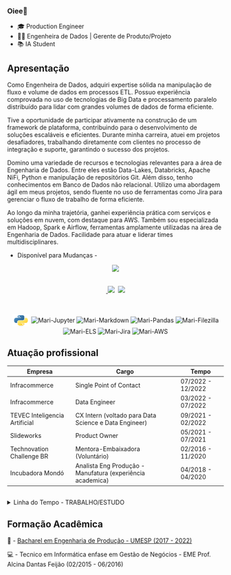 ### Oiee👋

- 🎓 Production Engineer
- 👩‍💻 Engenheira de Dados | Gerente de Produto/Projeto
- 📚 IA Student

## Apresentação

Como Engenheira de Dados, adquiri expertise sólida na manipulação de fluxo e volume de dados em processos ETL. Possuo experiência comprovada no uso de tecnologias de Big Data e processamento paralelo distribuído para lidar com grandes volumes de dados de forma eficiente.

Tive a oportunidade de participar ativamente na construção de um framework de plataforma, contribuindo para o desenvolvimento de soluções escaláveis e eficientes. Durante minha carreira, atuei em projetos desafiadores, trabalhando diretamente com clientes no processo de integração e suporte, garantindo o sucesso dos projetos.

Domino uma variedade de recursos e tecnologias relevantes para a área de Engenharia de Dados. Entre eles estão Data-Lakes, Databricks, Apache NiFi, Python e manipulação de repositórios Git. Além disso, tenho conhecimentos em Banco de Dados não relacional. Utilizo uma abordagem ágil em meus projetos, sendo fluente no uso de ferramentas como Jira para gerenciar o fluxo de trabalho de forma eficiente.

Ao longo da minha trajetória, ganhei experiência prática com serviços e soluções em nuvem, com destaque para AWS. Também sou especializada em Hadoop, Spark e Airflow, ferramentas amplamente utilizadas na área de Engenharia de Dados.
Facilidade para atuar e liderar times multidisciplinares.

- Disponível para Mudanças -

<div align="center">
  <a href="https://github.com/MariiMartins">
<!--  <img height="150em" src="https://github-readme-stats.vercel.app/api?username=MariiMartins&show_icons=true&theme=dark&include_all_commits=true&count_private=true"/>
 --> <img height="150em" src="https://github-readme-stats.vercel.app/api/top-langs/?username=MariiMartins&layout=compact&langs_count=7&theme=dark"/>
</div>

##

<div align="center">
    <img align="center"> <a href="https://br.linkedin.com/in/mariana-m-08598" target="_blank"><img src="https://img.shields.io/badge/-LinkedIn-%230077B5?style=for-the-badge&logo=linkedin&logoColor=white" target="_blank"></a>
  <img align="center"> <a href="mailto:marimartpd@gmail.com" target="_blank"><img src="https://img.shields.io/badge/Gmail-D14836?style=for-the-badge&logo=gmail&logoColor=white"></a>
</div>

## 

 <div align="center" style="display: inline_block"><br>
  <img align="center" alt="Mari-Python" height="30" width="40" src="https://raw.githubusercontent.com/devicons/devicon/master/icons/python/python-original.svg">
  <img align="center" alt="Mari-Jupyter" height="30" width="40" src="https://cdn.jsdelivr.net/gh/devicons/devicon/icons/jupyter/jupyter-original-wordmark.svg">
  <img align="center" alt="Mari-Markdown" height="30" width="40" src="https://cdn.jsdelivr.net/gh/devicons/devicon/icons/markdown/markdown-original.svg">
  <img align="center" alt="Mari-Pandas" height="30" width="40" src="https://cdn.jsdelivr.net/gh/devicons/devicon/icons/pandas/pandas-original-wordmark.svg">
  <img align="center" alt="Mari-Filezilla" height="30" width="40" src="https://cdn.jsdelivr.net/gh/devicons/devicon/icons/filezilla/filezilla-plain.svg">
  <img align="center" alt="Mari-ELS" height="30" width="80" src="https://img.shields.io/badge/Elastic_Search-005571?style=for-the-badge&logo=elasticsearch&logoColor=white">
  <img align="center" alt="Mari-Jira" height="30" width="80" src="https://img.shields.io/badge/Jira-0052CC?style=for-the-badge&logo=Jira&logoColor=white">
   <img align="center" alt="Mari-AWS" height="30" width="80" src="https://user-images.githubusercontent.com/42555083/235203188-421255d0-d783-4bb4-8356-00f011610f80.svg">
</div>

## Atuação profissional

 Empresa | Cargo | Tempo
---|---|---
Infracommerce | Single Point of Contact | 07/2022 - 12/2022
Infracommerce | Data Engineer | 03/2022 - 07/2022
TEVEC Inteligencia Artificial | CX Intern (voltado para Data Science e Data Engineer)| 09/2021 - 02/2022
Slideworks | Product Owner | 05/2021 - 07/2021
Technovation Challenge BR | Mentora-Embaixadora (Voluntário) | 02/2016 - 11/2020
Incubadora Mondó | Analista Eng Produção - Manufatura (experiência academica)| 04/2018 - 04/2020

## 

<details>
<summary> Linha do Tempo - TRABALHO/ESTUDO</summary>

``` mermaid

gantt
dateFormat  YYYY-MM-DD
title My Timeline

section Carreira
Incubadora Mondó        :active,, 2018-04-02,2020-04-30
Technovation Challenge        :active,, 2016-02-02,2020-11-30
Slideworks        :active,, 2021-05-10,2021-07-31
TEVEC Inteligencia Artificial       :active,, 2021-09-01,2022-02-28
Infracommerce           :active,, 2022-03-01,2022-07-01
Infracommerce          :active,, 2022-07-01,2022-12-01


section Estudo
Técnico em Informática    :active,, 2015-02-07,2016-06-30
Engenharia de Produção :active,, 2027-02-01,2022-06-30

```

</details>

## Formação Acadêmica

📜 - [Bacharel em Engenharia de Produção - UMESP (2017 - 2022)](https://github.com/MariiMartins/mariimartins/blob/main/doc/ESTUDO%20DO%20OEE%20PARA%20IDENTIFICACAO%20DE%20GARGALOS%20NO%20PROCESSO%20PRODUTIVO.pdf)

💻 - Tecnico em Informática enfase em Gestão de Negócios - EME Prof. Alcina Dantas Feijão (02/2015 - 06/2016)

<!--
**MariiMartins/mariimartins** is a ✨ _special_ ✨ repository because its `README.md` (this file) appears on your GitHub profile.

Here are some ideas to get you started:

- 🔭 I’m currently working on ...
- 🌱 I’m currently learning ...
- 👯 I’m looking to collaborate on ...
- 🤔 I’m looking for help with ...
- 💬 Ask me about ...
- 📫 How to reach me: ...
- 😄 Pronouns: ...
- ⚡ Fun fact: ...
site para icones de tecnologia: https://simpleicons.org/
-->
<!-- Profissional da área de tecnologia, Gerente de Projetos, com aproximadamente 6 anos de experiência em metodologias de projetos ágeis. Participou da implementação do Jira Service Management (Jira Desk) e do Jira Software, no qual, gerenciou processos de produtos e projetos, orçamentos e relacionamento com clientes.

Além disso, como Cientista e Engenheira de Dados, atuou com manipulação de fluxo e volume de dados em ETL, Banco de Dados não relacional (Elasticsearch), uso de tecnologias de big data e processamento paralelo distribuído de grandes volumes de dados. Participou na construção do framework de plataforma, atuou em projetos, tendo interface com clientes em onboarding e sustentação.

Principais recursos e tecnologias trabalhadas: Data-Lakes, Databricks, Apache NiFi, Python, Serverless framework, Manipulação de repositórios Git, Banco de Dados não relacional, Agile, Jira, SFPC, AWS, ETL, Trello, Clickup, Scrum, Kanban, PMO.
-->
 <!--
  <img align="center"> <a href="https://g.dev/maricmartins" target="_blank"><img align="center" alt="GDev" height="30" width="80"  src="https://user-images.githubusercontent.com/42555083/235204691-5086ea41-bca6-4e7c-8da8-cc34dea0e2c2.svg" target="_blank"></a>   
## 
-->
